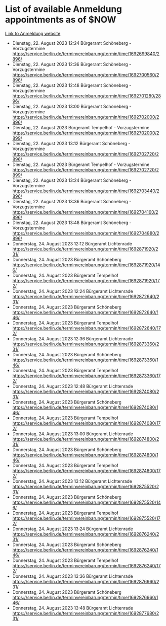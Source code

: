 # List of available Anmeldung appointments as of $NOW
[Link to Anmeldung website](https://service.berlin.de/terminvereinbarung/termin/tag.php?termin=1&anliegen[]=120686&dienstleisterlist=122210,122217,327316,122219,327312,122227,327314,122231,327346,122243,327348,122254,122252,329742,122260,329745,122262,329748,122271,327278,122273,327274,122277,327276,330436,122280,327294,122282,327290,122284,327292,122291,327270,122285,327266,122286,327264,122296,327268,150230,329760,122297,327286,122294,327284,122312,329763,122314,329775,122304,327330,122311,327334,122309,327332,317869,122281,327352,122279,329772,122283,122276,327324,122274,327326,122267,329766,122246,327318,122251,327320,122257,327322,122208,327298,122226,327300&herkunft=http%3A%2F%2Fservice.berlin.de%2Fdienstleistung%2F120686%2F)
- Dienstag, 22. August 2023 12:24 Bürgeramt Schöneberg - Vorzugstermine https://service.berlin.de/terminvereinbarung/termin/time/1692699840/2896/
- Dienstag, 22. August 2023 12:36 Bürgeramt Schöneberg - Vorzugstermine https://service.berlin.de/terminvereinbarung/termin/time/1692700560/2896/
- Dienstag, 22. August 2023 12:48 Bürgeramt Schöneberg - Vorzugstermine https://service.berlin.de/terminvereinbarung/termin/time/1692701280/2896/
- Dienstag, 22. August 2023 13:00 Bürgeramt Schöneberg - Vorzugstermine https://service.berlin.de/terminvereinbarung/termin/time/1692702000/2896/
- Dienstag, 22. August 2023  Bürgeramt Tempelhof - Vorzugstermine https://service.berlin.de/terminvereinbarung/termin/time/1692702000/2899/
- Dienstag, 22. August 2023 13:12 Bürgeramt Schöneberg - Vorzugstermine https://service.berlin.de/terminvereinbarung/termin/time/1692702720/2896/
- Dienstag, 22. August 2023  Bürgeramt Tempelhof - Vorzugstermine https://service.berlin.de/terminvereinbarung/termin/time/1692702720/2899/
- Dienstag, 22. August 2023 13:24 Bürgeramt Schöneberg - Vorzugstermine https://service.berlin.de/terminvereinbarung/termin/time/1692703440/2896/
- Dienstag, 22. August 2023 13:36 Bürgeramt Schöneberg - Vorzugstermine https://service.berlin.de/terminvereinbarung/termin/time/1692704160/2896/
- Dienstag, 22. August 2023 13:48 Bürgeramt Schöneberg - Vorzugstermine https://service.berlin.de/terminvereinbarung/termin/time/1692704880/2896/
- Donnerstag, 24. August 2023 12:12 Bürgeramt Lichtenrade https://service.berlin.de/terminvereinbarung/termin/time/1692871920/231/
- Donnerstag, 24. August 2023  Bürgeramt Schöneberg https://service.berlin.de/terminvereinbarung/termin/time/1692871920/146/
- Donnerstag, 24. August 2023  Bürgeramt Tempelhof https://service.berlin.de/terminvereinbarung/termin/time/1692871920/172/
- Donnerstag, 24. August 2023 12:24 Bürgeramt Lichtenrade https://service.berlin.de/terminvereinbarung/termin/time/1692872640/231/
- Donnerstag, 24. August 2023  Bürgeramt Schöneberg https://service.berlin.de/terminvereinbarung/termin/time/1692872640/146/
- Donnerstag, 24. August 2023  Bürgeramt Tempelhof https://service.berlin.de/terminvereinbarung/termin/time/1692872640/172/
- Donnerstag, 24. August 2023 12:36 Bürgeramt Lichtenrade https://service.berlin.de/terminvereinbarung/termin/time/1692873360/231/
- Donnerstag, 24. August 2023  Bürgeramt Schöneberg https://service.berlin.de/terminvereinbarung/termin/time/1692873360/146/
- Donnerstag, 24. August 2023  Bürgeramt Tempelhof https://service.berlin.de/terminvereinbarung/termin/time/1692873360/172/
- Donnerstag, 24. August 2023 12:48 Bürgeramt Lichtenrade https://service.berlin.de/terminvereinbarung/termin/time/1692874080/231/
- Donnerstag, 24. August 2023  Bürgeramt Schöneberg https://service.berlin.de/terminvereinbarung/termin/time/1692874080/146/
- Donnerstag, 24. August 2023  Bürgeramt Tempelhof https://service.berlin.de/terminvereinbarung/termin/time/1692874080/172/
- Donnerstag, 24. August 2023 13:00 Bürgeramt Lichtenrade https://service.berlin.de/terminvereinbarung/termin/time/1692874800/231/
- Donnerstag, 24. August 2023  Bürgeramt Schöneberg https://service.berlin.de/terminvereinbarung/termin/time/1692874800/146/
- Donnerstag, 24. August 2023  Bürgeramt Tempelhof https://service.berlin.de/terminvereinbarung/termin/time/1692874800/172/
- Donnerstag, 24. August 2023 13:12 Bürgeramt Lichtenrade https://service.berlin.de/terminvereinbarung/termin/time/1692875520/231/
- Donnerstag, 24. August 2023  Bürgeramt Schöneberg https://service.berlin.de/terminvereinbarung/termin/time/1692875520/146/
- Donnerstag, 24. August 2023  Bürgeramt Tempelhof https://service.berlin.de/terminvereinbarung/termin/time/1692875520/172/
- Donnerstag, 24. August 2023 13:24 Bürgeramt Lichtenrade https://service.berlin.de/terminvereinbarung/termin/time/1692876240/231/
- Donnerstag, 24. August 2023  Bürgeramt Schöneberg https://service.berlin.de/terminvereinbarung/termin/time/1692876240/146/
- Donnerstag, 24. August 2023  Bürgeramt Tempelhof https://service.berlin.de/terminvereinbarung/termin/time/1692876240/172/
- Donnerstag, 24. August 2023 13:36 Bürgeramt Lichtenrade https://service.berlin.de/terminvereinbarung/termin/time/1692876960/231/
- Donnerstag, 24. August 2023  Bürgeramt Schöneberg https://service.berlin.de/terminvereinbarung/termin/time/1692876960/146/
- Donnerstag, 24. August 2023 13:48 Bürgeramt Lichtenrade https://service.berlin.de/terminvereinbarung/termin/time/1692877680/231/
